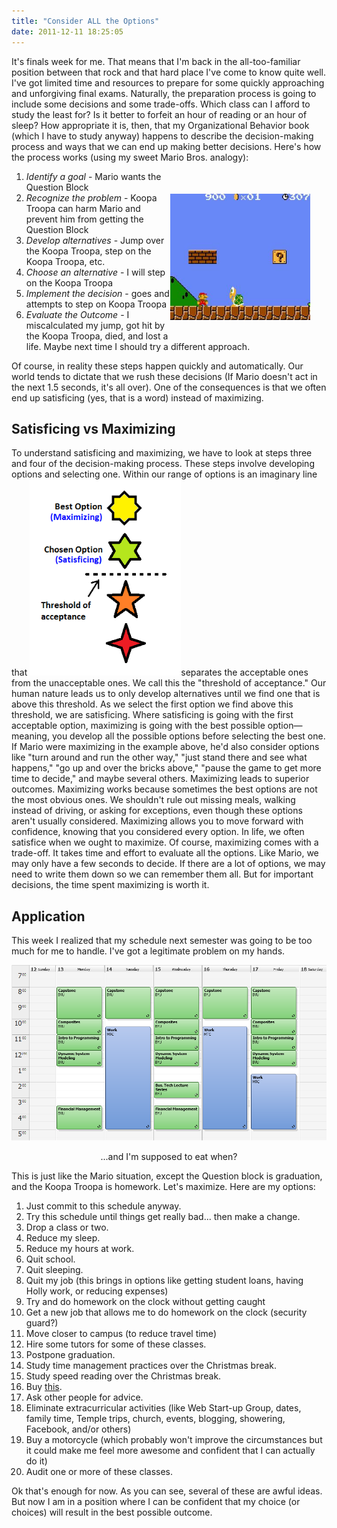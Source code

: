 ```yaml
---
title: "Consider ALL the Options"
date: 2011-12-11 18:25:05
---
```


It's finals week for me. That means that I'm back in the all-too-familiar position between that rock and that hard place I've come to know quite well. I've got limited time and resources to prepare for some quickly approaching and unforgiving final exams. Naturally, the preparation process is going to include some decisions and some trade-offs. Which class can I afford to study the least for? Is it better to forfeit an hour of reading or an hour of sleep? How appropriate it is, then, that my Organizational Behavior book (which I have to study anyway) happens to describe the decision-making process and ways that we can end up making better decisions. Here's how the process works (using my sweet Mario Bros. analogy):

<div style="width: 234px;float:right; padding: 36px 16px 16px 0;">
  <a href="http://bryanbraun.com/2011/12/11/consider-all-the-options/marios-decision/"><img alt="" height="202" src="/assets/images/Marios-Decision.jpg" title="Mario's Decision" width="224" /></a>
</div>

1. *Identify a goal* - Mario wants the Question Block
2. *Recognize the problem* - Koopa Troopa can harm Mario and prevent him from getting the Question Block
3. *Develop alternatives* - Jump over the Koopa Troopa, step on the Koopa Troopa, etc.
4. *Choose an alternative* - I will step on the Koopa Troopa
5. *Implement the decision* - goes and attempts to step on Koopa Troopa
6. *Evaluate the Outcome* - I miscalculated my jump, got hit by the Koopa Troopa, died, and lost a life. Maybe next time I should try a different approach.

Of course, in reality these steps happen quickly and automatically. Our world tends to dictate that we rush these decisions (If Mario doesn't act in the next 1.5 seconds, it's all over). One of the consequences is that we often end up satisficing (yes, that is a word) instead of maximizing.

## Satisficing vs Maximizing

To understand satisficing and maximizing, we have to look at steps three and four of the decision-making process. These steps involve developing options and selecting one. Within our range of options is an imaginary line that <a href="http://bryanbraun.com/2011/12/11/consider-all-the-options/choices/" rel="attachment wp-att-843"><img alt="Maximizing vs Satisficing" class="alignright size-full wp-image-843" height="314" src="/assets/images/Choices.png" title="Maximizing vs Satisficing" width="242" /></a>separates the acceptable ones from the unacceptable ones. We call this the "threshold of acceptance." Our human nature leads us to only develop alternatives until we find one that is above this threshold. As we select the first option we find above this threshold, we are satisficing. Where satisficing is going with the first acceptable option, maximizing is going with the best possible option—meaning, you develop all the possible options before selecting the best one. If Mario were maximizing in the example above, he'd also consider options like "turn around and run the other way," "just stand there and see what happens," "go up and over the bricks above," "pause the game to get more time to decide," and maybe several others. Maximizing leads to superior outcomes. Maximizing works because sometimes the best options are not the most obvious ones. We shouldn't rule out missing meals, walking instead of driving, or asking for exceptions, even though these options aren't usually considered. Maximizing allows you to move forward with confidence, knowing that you considered every option. In life, we often satisfice when we ought to maximize. Of course, maximizing comes with a trade-off. It takes time and effort to evaluate all the options. Like Mario, we may only have a few seconds to decide. If there are a lot of options, we may need to write them down so we can remember them all. But for important decisions, the time spent maximizing is worth it.

## Application

This week I realized that my schedule next semester was going to be too much for me to handle. I've got a legitimate problem on my hands.

<img alt="My class schedule is packed." class="size-full wp-image-848 " src="/assets/images/My-Class-Schedule.png" title="My Class Schedule" />

<p style="text-align: center;">
  ...and I'm supposed to eat when?
</p>

This is just like the Mario situation, except the Question block is graduation, and the Koopa Troopa is homework. Let's maximize. Here are my options:

1.  Just commit to this schedule anyway.
2.  Try this schedule until things get really bad... then make a change.
3.  Drop a class or two.
4.  Reduce my sleep.
5.  Reduce my hours at work.
6.  Quit school.
7.  Quit sleeping.
8.  Quit my job (this brings in options like getting student loans, having Holly work, or reducing expenses)
9.  Try and do homework on the clock without getting caught
10. Get a new job that allows me to do homework on the clock (security guard?)
11. Move closer to campus (to reduce travel time)
12. Hire some tutors for some of these classes.
13. Postpone graduation.
14. Study time management practices over the Christmas break.
15. Study speed reading over the Christmas break.
16. Buy <a href="http://www.wbshop.com/Harry-Potter-Collectible-Time-Turner-by-Noble-Collection/HPNBTIME,default,pd.html" title="if only it were this easy...">this</a>.
17. Ask other people for advice.
18. Eliminate extracurricular activities (like Web Start-up Group, dates, family time, Temple trips, church, events, blogging, showering, Facebook, and/or others)
19. Buy a motorcycle (which probably won't improve the circumstances but it could make me feel more awesome and confident that I can actually do it)
20. Audit one or more of these classes.

Ok that's enough for now. As you can see, several of these are awful ideas. But now I am in a position where I can be confident that my choice (or choices) will result in the best possible outcome.
